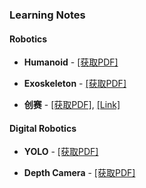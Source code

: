 ### Learning Notes

#### Robotics

- **Humanoid** - [[获取PDF]](/documents/notes/Humanoid-Teleoperation.pdf)

- **Exoskeleton** - [[获取PDF]](/documents/notes/hip-exoskeleton.pdf)

- **创赛** - [[获取PDF]](/documents/notes/迈向未来.pdf), [[Link]](https://xgb.hnu.edu.cn/info/1062/10177.htm)

#### Digital Robotics

- **YOLO** - [[获取PDF]](/documents/notes/YOLO学习笔记.pdf)

- **Depth Camera** - [[获取PDF]](/documents/notes/深度视觉目标检测.pdf)